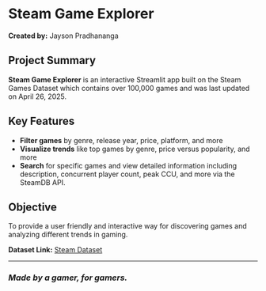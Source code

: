 # Steam Game Explorer

**Created by:** Jayson Pradhananga

## Project Summary

**Steam Game Explorer** is an interactive Streamlit app built on the Steam Games Dataset which contains over 100,000 games and was last updated on April 26, 2025.

## Key Features

- **Filter games** by genre, release year, price, platform, and more
- **Visualize trends** like top games by genre, price versus popularity, and more
- **Search** for specific games and view detailed information including description, concurrent player count, peak CCU, and more via the SteamDB API.

## Objective

To provide a user friendly and interactive way for discovering games and analyzing different trends in gaming.

**Dataset Link:** [Steam Dataset](https://www.kaggle.com/datasets/fronkongames/steam-games-dataset)

---

### _Made by a gamer, for gamers._
